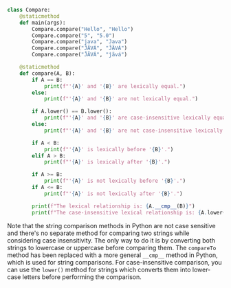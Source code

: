 ```python
class Compare:
    @staticmethod
    def main(args):
        Compare.compare("Hello", "Hello")
        Compare.compare("5", "5.0")
        Compare.compare("java", "Java")
        Compare.compare("ĴÃVÁ", "ĴÃVÁ")
        Compare.compare("ĴÃVÁ", "ĵãvá")

    @staticmethod
    def compare(A, B):
        if A == B:
            print(f"'{A}' and '{B}' are lexically equal.")
        else:
            print(f"'{A}' and '{B}' are not lexically equal.")

        if A.lower() == B.lower():
            print(f"'{A}' and '{B}' are case-insensitive lexically equal.")
        else:
            print(f"'{A}' and '{B}' are not case-insensitive lexically equal.")

        if A < B:
            print(f"'{A}' is lexically before '{B}'.")
        elif A > B:
            print(f"'{A}' is lexically after '{B}'.")

        if A >= B:
            print(f"'{A}' is not lexically before '{B}'.")
        if A <= B:
            print(f"'{A}' is not lexically after '{B}'.")

        print(f"The lexical relationship is: {A.__cmp__(B)}")
        print(f"The case-insensitive lexical relationship is: {A.lower().__cmp__(B.lower())}")
```
Note that the string comparison methods in Python are not case sensitive and there's no separate method for comparing two strings while considering case insensitivity. The only way to do it is by converting both strings to lowercase or uppercase before comparing them. The `compareTo` method has been replaced with a more general `__cmp__` method in Python, which is used for string comparisons. For case-insensitive comparison, you can use the `lower()` method for strings which converts them into lower-case letters before performing the comparison.
